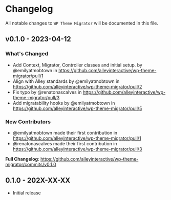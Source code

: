 # Changelog

All notable changes to `WP Theme Migrator` will be documented in this file.

## v0.1.0 - 2023-04-12

### What's Changed

- Add Context, Migrator, Controller classes and initial setup. by @emilyatmobtown in https://github.com/alleyinteractive/wp-theme-migrator/pull/1
- Align with Alley standards by @emilyatmobtown in https://github.com/alleyinteractive/wp-theme-migrator/pull/2
- Fix typo by @renatonascalves in https://github.com/alleyinteractive/wp-theme-migrator/pull/3
- Add migratability hooks by @emilyatmobtown in https://github.com/alleyinteractive/wp-theme-migrator/pull/5

### New Contributors

- @emilyatmobtown made their first contribution in https://github.com/alleyinteractive/wp-theme-migrator/pull/1
- @renatonascalves made their first contribution in https://github.com/alleyinteractive/wp-theme-migrator/pull/3

**Full Changelog**: https://github.com/alleyinteractive/wp-theme-migrator/commits/v0.1.0

## 0.1.0 - 202X-XX-XX

- Initial release
